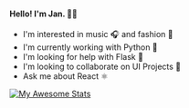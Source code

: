 #### Hello! I'm Jan. 👋🏽
* I'm interested in music 🎧 and fashion 👔
* I'm currently working with Python 🐍 
* I'm looking for help with Flask 🧪
* I'm looking to collaborate on UI Projects 📁
* Ask me about React ⚛️

[![My Awesome Stats](https://awesome-github-stats.azurewebsites.net/user-stats/janjovellanos?cardType=level&theme=ayu-mirage&Title=E7E88BF5)](https://git.io/awesome-stats-card)

<!--
**janjovellanos/janjovellanos** is a ✨ _special_ ✨ repository because its `README.md` (this file) appears on your GitHub profile.

Here are some ideas to get you started:

- 🔭 I’m currently working on ...
- 🌱 I’m currently learning ...
- 👯 I’m looking to collaborate on ...
- 🤔 I’m looking for help with ...
- 💬 Ask me about ...
- 📫 How to reach me: ...
- 😄 Pronouns: ...
- ⚡ Fun fact: ...
-->
